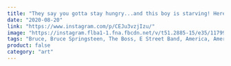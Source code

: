 ```yaml
---
title: "They say you gotta stay hungry...and this boy is starving! Here's to you, Bruce Springsteen 😘"
date: "2020-08-20"
link: "https://www.instagram.com/p/CEJu3vzjIzu/"
image: "https://instagram.flba1-1.fna.fbcdn.net/v/t51.2885-15/e35/117993958_4861333153892645_869738705358177981_n.jpg?_nc_ht=instagram.flba1-1.fna.fbcdn.net&_nc_cat=105&_nc_ohc=5XB4f4LgfBcAX-3YGqk&_nc_tp=18&oh=fa415de85b9b39abea7dd63701b179fc&oe=5F991C6E"
tags: "Bruce, Bruce Springsteen, The Boss, E Street Band, America, American Music, Rock n' Roll, Born in the USA, U.S.A., United States, Guitar, New Jersey"
product: false
category: "art"
---
```

